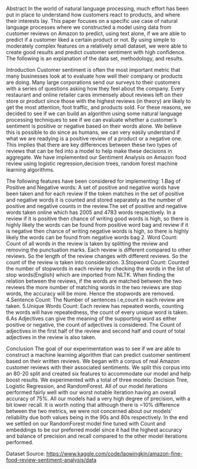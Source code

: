 Abstract
	In the world of natural language processing, much effort has been put in place to understand how customers react to products, and where their interests lay. This paper focuses on a specific use case of natural language processes where we constructed a model using data from customer reviews on Amazon to predict, using text alone, if we are able to predict if a customer liked a certain product or not. By using simple to moderately complex features on a relatively small dataset, we were able to create good results and predict customer sentiment with high confidence. The following is an explanation of the data set, methodology, and results.
 
Introduction
  Customer sentiment is often the most important metric that many businesses look at to evaluate how well their company or products are doing. Many large corporations send our surveys to their customers with a series of questions asking how they feel about the company. Every restaurant and online retailer cares immensely about reviews left on their store or product since those with the highest reviews (in theory) are likely to get the most attention, foot traffic, and products sold. For these reasons, we decided to see if we can build an algorithm using some natural language processing techniques to see if we can evaluate whether a customer’s sentiment is positive or negative based on their words alone. We believe this is possible to do since as humans, we can very easily understand if what we are readying is a positive review of a product or a negative one. This implies that there are key differences between these two types of reviews that can be fed into a model to help make these decisions in aggregate.
We have implemented our Sentiment Analysis on Amazon food review using logistic regression,decision trees, random forest machine learning algorithms.

The following features have been considered for implementing:
1.Bag of Positive and Negative words: A set of positive and negative words have been taken and for each review if the token matches in the set of positive and negative words it is counted and stored separately as the number of positive and negative counts in the review.The set of positive and negative words taken online which has 2005 and 4783 words respectively. In a review if it is positive then chance of writing good words is high, so there is highly likely the words can be found from positive word bag and  review if it is negative then chance of writing negative words is high, so there is highly likely the words can be found from negative words bag 
2. Word Count:  Count of all words in the review is taken by splitting the review and removing the punctuation marks. Each review is different compared to other reviews. So the length of the review changes with different reviews. So the count of the review is taken into consideration.
3.Stopword Count: Counted the number of stopwords in each review by checking the words in the list of stop words(English) which are imported from NLTK.  When finding the relation between the reviews, if the words are matched between the two reviews the more number of matching words in the two reviews are stop words, the accuracy will be more. Hence the stopwords are removed.
4.Sentence Count: The Number of sentences i.e,count in each review are taken.
5.Unique Words Count: Each review has repeated words, counting the words will have repeatedness, the count of every unique word is taken.
6.As Adjectives can give the meaning of the supporting word as either positive or negative, the count of adjectives is considered. The Count of adjectives in the first half of the review and second half and count of total adjectives in the review is also taken. 

Conclusion
	The goal of our experimentation was to see if we are able to construct a machine learning algorithm that can predict customer sentiment based on their written reviews. We began with a corpus of real Amazon customer reviews with their associated sentiments. We split this corpus into an 80-20 split and created six features to accommodate our model and help boost results. We experimented with a total of three models: Decision Tree, Logistic Regression, and RandomForest. All of our model iterations performed fairly well with our worst notable iteration having an overall accuracy of 75%. All our models had a very high degree of precision, with a bit lower recall. It is worth noting that although there is ~10% difference between the two metrics, we were not concerned about our models’ reliability due both values being in the 90s and 80s respectively. In the end we settled on our RandomForest model fine tuned with Count and embeddings to be our preferred model since it had the highest accuracy and balance of precision and recall compared to the other model iterations performed.
 
Dataset Source:
https://www.kaggle.com/code/laowingkin/amazon-fine-food-review-sentiment-analysis/data
